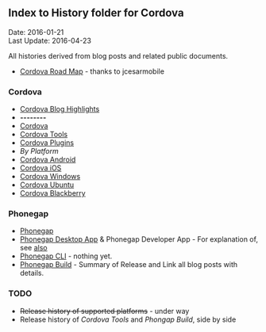 ## Index to History folder for Cordova ##
Date: 2016-01-21<br>
Last Update: 2016-04-23

All histories derived from blog posts and related public documents.

- [Cordova Road Map](https://github.com/phonegap/phonegap-roadmap/) - thanks to jcesarmobile

### Cordova ###

* [Cordova Blog Highlights](cordova-blog-highlights.md)
* **--------**
* [Cordova](cordova.md)
* [Cordova Tools](cordova-tools.md)
* [Cordova Plugins](cordova-plugins.md)
* *By Platform*
* [Cordova Android](cordova-android.md)
* [Cordova iOS](cordova-ios.md)
* [Cordova Windows](cordova-windows.md)
* [Cordova Ubuntu](cordova-ubuntu.md)
* [Cordova Blackberry](cordova-blackberry.md)

### Phonegap ###

- [Phonegap](phonegap.md)
- [Phonegap Desktop App](phonegap-desktop.md) &amp; Phonegap Developer App - For explanation of, see [also](../phonegap-desktop-app.md)
- [Phonegap CLI](phonegap-cli.md) - nothing yet.
- [Phonegap Build](phonegap-build.md) - Summary of Release and Link all blog posts with details.


### TODO ###

- <s>Release history of supported platforms</s> - under way
- Release history of *Cordova Tools* and *Phongap Build*, side by side
